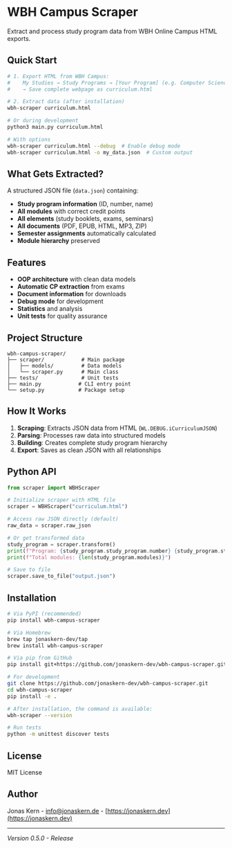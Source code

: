 # WBH Campus Scraper

Extract and process study program data from WBH Online Campus HTML exports.

## Quick Start

```bash
# 1. Export HTML from WBH Campus:
#    My Studies → Study Programs → [Your Program] (e.g. Computer Science)
#    → Save complete webpage as curriculum.html

# 2. Extract data (after installation)
wbh-scraper curriculum.html

# Or during development
python3 main.py curriculum.html

# With options
wbh-scraper curriculum.html --debug  # Enable debug mode
wbh-scraper curriculum.html -o my_data.json  # Custom output
```

## What Gets Extracted?

A structured JSON file (`data.json`) containing:
- **Study program information** (ID, number, name)
- **All modules** with correct credit points
- **All elements** (study booklets, exams, seminars)
- **All documents** (PDF, EPUB, HTML, MP3, ZIP)
- **Semester assignments** automatically calculated
- **Module hierarchy** preserved

## Features

- **OOP architecture** with clean data models
- **Automatic CP extraction** from exams
- **Document information** for downloads
- **Debug mode** for development
- **Statistics** and analysis
- **Unit tests** for quality assurance

## Project Structure

```
wbh-campus-scraper/
├── scraper/            # Main package
│   ├── models/         # Data models
│   └── scraper.py      # Main class
├── tests/              # Unit tests
├── main.py            # CLI entry point
└── setup.py           # Package setup
```

## How It Works

1. **Scraping**: Extracts JSON data from HTML (`WL.DEBUG.iCurriculumJSON`)
2. **Parsing**: Processes raw data into structured models
3. **Building**: Creates complete study program hierarchy
4. **Export**: Saves as clean JSON with all relationships

## Python API

```python
from scraper import WBHScraper

# Initialize scraper with HTML file
scraper = WBHScraper("curriculum.html")

# Access raw JSON directly (default)
raw_data = scraper.raw_json

# Or get transformed data
study_program = scraper.transform()
print(f"Program: {study_program.study_program.number} {study_program.study_program.name}")
print(f"Total modules: {len(study_program.modules)}")

# Save to file
scraper.save_to_file("output.json")
```

## Installation

```bash
# Via PyPI (recommended)
pip install wbh-campus-scraper

# Via Homebrew
brew tap jonaskern-dev/tap
brew install wbh-campus-scraper

# Via pip from GitHub
pip install git+https://github.com/jonaskern-dev/wbh-campus-scraper.git

# For development
git clone https://github.com/jonaskern-dev/wbh-campus-scraper.git
cd wbh-campus-scraper
pip install -e .

# After installation, the command is available:
wbh-scraper --version

# Run tests
python -m unittest discover tests
```

## License

MIT License

## Author

Jonas Kern - [info@jonaskern.de](mailto:info@jonaskern.de) - [https://jonaskern.dev](https://jonaskern.dev)

---

*Version 0.5.0 - Release*